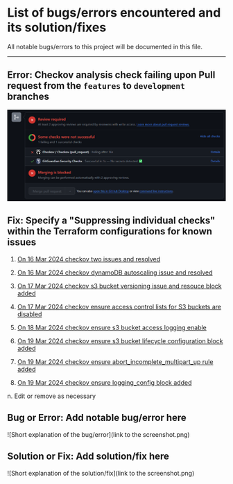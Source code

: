 # List of bugs/errors encountered and its solution/fixes

All notable bugs/errors to this project will be documented in this file.

---

## Error: Checkov analysis check failing upon Pull request from the `features` to `development` branches

![Checkov analysis on Terraform configurations when creating a pull request to merge to 1 branch above](/screenshots/checkov-screenshot.png)

## Fix: Specify a "Suppressing individual checks" within the Terraform configurations for known issues

1. [On 16 Mar 2024 checkov two issues and resolved](/screenshots/16032024-checkov-2_issues.png)

2. [On 16 Mar 2024 checkov dynamoDB autoscaling issue and resolved](/screenshots/16032024-checkov-autoScaling_issue.png)

3. [On 17 Mar 2024 checkov s3 bucket versioning issue and resouce block added](/screenshots/17032024-checkov-s3_bucket_versioning_issue.png)

4. [On 17 Mar 2024 checkov ensure access control lists for S3 buckets are disabled](/screenshots/17032024-checkov-s3_bucket_ACL_issue.png)

5. [On 18 Mar 2024 checkov ensure s3 bucket access logging enable](/screenshots/18032024-checkov-s3_bucket_ACL_issue.png)

6. [On 19 Mar 2024 checkov ensure s3 bucket lifecycle configuration block added](/screenshots/19032024-checkov-s3_bucket_lifecycle-configuration_issue.png)

7. [On 19 Mar 2024 checkov ensure abort_incomplete_multipart_up rule added](/screenshots/19032024-checkov-s3_bucket_lifecycle-configuration_set-abort_issue.png)

8. [On 19 Mar 2024 checkov ensure logging_config block added](/screenshots/19032024-checkov-cf-distribution-logging_issue.png)

n. Edit or remove as necessary

## Bug or Error: Add notable bug/error here

![Short explanation of the bug/error](link to the screenshot.png)

## Solution or Fix: Add solution/fix here

![Short explanation of the solution/fix](link to the screenshot.png)
